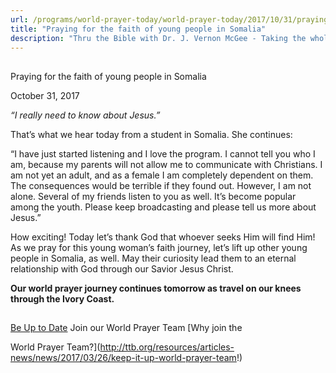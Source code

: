 ```yaml
---
url: /programs/world-prayer-today/world-prayer-today/2017/10/31/praying-for-the-faith-of-young-people-in-somalia
title: "Praying for the faith of young people in Somalia"
description: "Thru the Bible with Dr. J. Vernon McGee - Taking the whole Word to the whole world"
---
```







## 
 Praying for the faith of young people in Somalia


October 31, 2017




*“I really need to know about Jesus.”*


That’s what we hear today from a student in Somalia. She continues:


“I have just started listening and I love the program. I cannot tell you who I am, because my parents will not allow me to communicate with Christians. I am not yet an adult, and as a female I am completely dependent on them. The consequences would be terrible if they found out. However, I am not alone. Several of my friends listen to you as well. It’s become popular among the youth. Please keep broadcasting and please tell us more about Jesus.”


How exciting! Today let’s thank God that whoever seeks Him will find Him! As we pray for this young woman’s faith journey, let’s lift up other young people in Somalia, as well. May their curiosity lead them to an eternal relationship with God through our Savior Jesus Christ.


**Our world prayer journey continues tomorrow as travel on our knees through the Ivory Coast.**







## 




[Be Up to Date](http://feeds.feedburner.com/WorldPrayerToday "World Prayer Today RSS Feed")
Join our World Prayer Team
[Why join the  

World Prayer Team?](http://ttb.org/resources/articles-news/news/2017/03/26/keep-it-up-world-prayer-team!)




